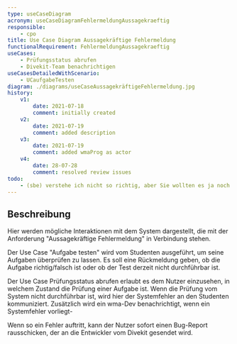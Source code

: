 ```yaml
---
type: useCaseDiagram
acronym: useCaseDiagramFehlermeldungAussagekraeftig
responsible: 
    - cpo
title: Use Case Diagram Aussagekräftige Fehlermeldung
functionalRequirement: FehlermeldungAussagekraeftig
useCases:
    - Prüfungsstatus abrufen
    - Divekit-Team benachrichtigen 
useCasesDetailedWithScenario:
    - UCaufgabeTesten 
diagram: ./diagrams/useCaseAussagekräftigeFehlermeldung.jpg
history:
    v1:
        date: 2021-07-18
        comment: initially created
    v2:
        date: 2021-07-19
        comment: added description
    v3:
        date: 2021-07-19
        comment: added wmaProg as actor 
    v4: 
        date: 28-07-28
        comment: resolved review issues
todo: 
    - (sbe) verstehe ich nicht so richtig, aber Sie wollten es ja noch überarbeiten. 
---
```


## Beschreibung

Hier werden mögliche Interaktionen mit dem System dargestellt, die mit der Anforderung "Aussagekräftige Fehlermeldung"
in Verbindung stehen. 

Der Use Case "Aufgabe testen" wird vom Studenten ausgeführt, um seine Aufgaben überprüfen zu lassen. Es soll eine 
Rückmeldung geben, ob die Aufgabe richtig/falsch ist oder ob der Test derzeit nicht durchführbar ist.

Der Use Case Prüfungsstatus abrufen erlaubt es dem Nutzer einzusehen, in welchem Zustand die Prüfung einer Aufgabe ist. Wenn die
Prüfung vom System nicht durchführbar ist, wird hier der Systemfehler an den Studenten kommuniziert. Zusätzlich wird ein wma-Dev benachrichtigt,
wenn ein Systemfehler vorliegt-

Wenn so ein Fehler auftritt, kann der Nutzer sofort einen Bug-Report rausschicken, der an die Entwickler vom Divekit
gesendet wird. 


